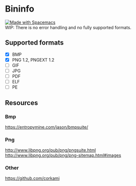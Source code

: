 # Bininfo 
<a href="http://spacemacs.org"><img src="https://cdn.rawgit.com/syl20bnr/spacemacs/442d025779da2f62fc86c2082703697714db6514/assets/spacemacs-badge.svg" alt="Made with Spacemacs"></a><br>
WIP: There is no error handling and no fully supported formats.

## Supported formats
- [x] BMP
- [x] PNG 1.2, PNGEXT 1.2
- [ ] GIF
- [ ] JPG
- [ ] PDF
- [ ] ELF
- [ ] PE

## Resources

### Bmp
https://entropymine.com/jason/bmpsuite/

### Png
http://www.libpng.org/pub/png/pngsuite.html
http://www.libpng.org/pub/png/png-sitemap.html#images

### Other
https://github.com/corkami
